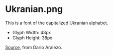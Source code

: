 # Ukranian.png

This is a font of the capitalized Ukranian alphabet.

- Glyph Width: 43px
- Glyph Height: 38px

[Source](https://en.wikipedia.org/wiki/File:Ukrainian_alphabet_in_capital_letters.svg), from Dario Aralezo.
